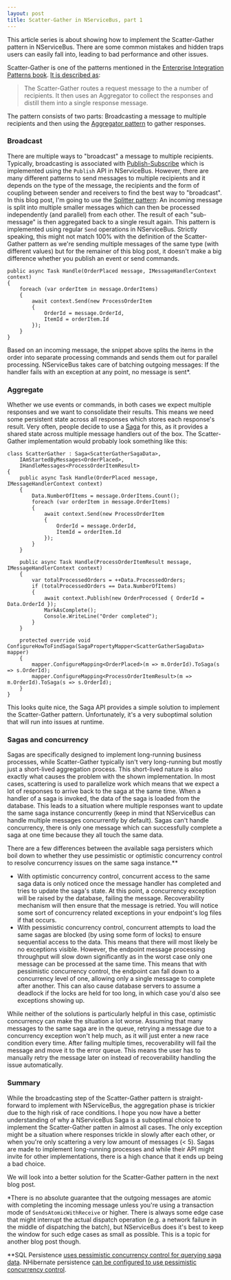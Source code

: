 ```yaml
---
layout: post
title: Scatter-Gather in NServiceBus, part 1
---
```


This article series is about showing how to implement the Scatter-Gather pattern in NServiceBus. There are some common mistakes and hidden traps users can easily fall into, leading to bad performance and other issues.

Scatter-Gather is one of the patterns mentioned in the [Enterprise Integration Patterns book](https://www.amazon.com/Enterprise-Integration-Patterns-Designing-Deploying/dp/0321200683). [It is described as](https://www.enterpriseintegrationpatterns.com/patterns/messaging/BroadcastAggregate.html):

> The Scatter-Gather routes a request message to the a number of recipients. It then uses an Aggregator to collect the responses and distill them into a single response message.

The pattern consists of two parts: Broadcasting a message to multiple recipients and then using the [Aggregator pattern](https://www.enterpriseintegrationpatterns.com/patterns/messaging/Aggregator.html) to gather responses.


### Broadcast

There are multiple ways to "broadcast" a message to multiple recipients. Typically, broadcasting is associated with [Publish-Subscribe](https://www.enterpriseintegrationpatterns.com/patterns/messaging/PublishSubscribeChannel.html) which is implemented using the `Publish` API in NServiceBus. However, there are many different patterns to send messages to multiple recipients and it depends on the type of the message, the recipients and the form of coupling between sender and receivers to find the best way to "broadcast".
In this blog post, I'm going to use the [Splitter pattern](https://www.enterpriseintegrationpatterns.com/patterns/messaging/Sequencer.html): An incoming message is split into multiple smaller messages which can then be processed independently (and parallel) from each other. The result of each "sub-message" is then aggregated back to a single result again. This pattern is implemented using regular `Send` operations in NServiceBus. Strictly speaking, this might not match 100% with the definition of the Scatter-Gather pattern as we're sending multiple messages of the same type (with different values) but for the remainer of this blog post, it doesn't make a big difference whether you publish an event or send commands.

```
public async Task Handle(OrderPlaced message, IMessageHandlerContext context)
{
    foreach (var orderItem in message.OrderItems)
    {
        await context.Send(new ProcessOrderItem
        {
            OrderId = message.OrderId,
            ItemId = orderItem.Id
        });
    }
}
```

Based on an incoming message, the snippet above splits the items in the order into separate processing commands and sends them out for parallel processing. NServiceBus takes care of batching outgoing messages: If the handler fails with an exception at any point, no message is sent*.

### Aggregate
Whether we use events or commands, in both cases we expect multiple responses and we want to consolidate their results. This means we need some persistent state across all responses which stores each response's result. Very often, people decide to use a [Saga](https://docs.particular.net/nservicebus/sagas) for this, as it provides a shared state across multiple message handlers out of the box. The Scatter-Gather implementation would probably look something like this:

```
class ScatterGather : Saga<ScatterGatherSagaData>,
    IAmStartedByMessages<OrderPlaced>,
    IHandleMessages<ProcessOrderItemResult>
{
    public async Task Handle(OrderPlaced message, IMessageHandlerContext context)
    {
        Data.NumberOfItems = message.OrderItems.Count();
        foreach (var orderItem in message.OrderItems)
        {
            await context.Send(new ProcessOrderItem
            {
                OrderId = message.OrderId,
                ItemId = orderItem.Id
            });
        }
    }

    public async Task Handle(ProcessOrderItemResult message, IMessageHandlerContext context)
    {
        var totalProcessedOrders = ++Data.ProcessedOrders;
        if (totalProcessedOrders == Data.NumberOfItems)
        {
            await context.Publish(new OrderProcessed { OrderId = Data.OrderId });
            MarkAsComplete();
            Console.WriteLine("Order completed");
        }
    }
    
    protected override void ConfigureHowToFindSaga(SagaPropertyMapper<ScatterGatherSagaData> mapper)
    {
        mapper.ConfigureMapping<OrderPlaced>(m => m.OrderId).ToSaga(s => s.OrderId);
        mapper.ConfigureMapping<ProcessOrderItemResult>(m => m.OrderId).ToSaga(s => s.OrderId);
    }
}
```

This looks quite nice, the Saga API provides a simple solution to implement the Scatter-Gather pattern. Unfortunately, it's a very suboptimal solution that will run into issues at runtime. 

### Sagas and concurrency

Sagas are specifically designed to implement long-running business processes, while Scatter-Gather typically isn't very long-running but mostly just a short-lived aggregation process. This short-lived nature is also exactly what causes the problem with the shown implementation. In most cases, scattering is used to parallelize work which means that we expect a lot of responses to arrive back to the saga at the same time. When a handler of a saga is invoked, the data of the saga is loaded from the database. This leads to a situation where multiple responses want to update the same saga instance concurrently (keep in mind that NServiceBus can handle multiple messages concurrently by default). Sagas can't handle concurrency, there is only one message which can successfully complete a saga at one time because they all touch the same data.

There are a few differences between the available saga persisters which boil down to whether they use pessimistic or optimistic concurrency control to resolve concurrency issues on the same saga instance.** 
* With optimistic concurrency control, concurrent access to the same saga data is only noticed once the message handler has completed and tries to update the saga's state. At this point, a concurrency exception will be raised by the database, failing the message. Recoverability mechanism will then ensure that the message is retried. You will notice some sort of concurrency related exceptions in your endpoint's log files if that occurs.
* With pessimistic concurrency control, concurrent attempts to load the same sagas are blocked (by using some form of locks) to ensure sequential access to the data. This means that there will most likely be no exceptions visible. However, the endpoint message processing throughput will slow down significantly as in the worst case only one message can be processed at the same time. This means that with pessimistic concurrency control, the endpoint can fall down to a concurrency level of one, allowing only a single message to complete after another. This can also cause database servers to assume a deadlock if the locks are held for too long, in which case you'd also see exceptions showing up.

While neither of the solutions is particularly helpful in this case, optimistic concurrency can make the situation a lot worse. Assuming that many messages to the same saga are in the queue, retrying a message due to a concurrency exception won't help much, as it will just enter a new race condition every time. After failing multiple times, recoverability will fail the message and move it to the error queue. This means the user has to manually retry the message later on instead of recoverability handling the issue automatically.

### Summary
While the broadcasting step of the Scatter-Gather pattern is straight-forward to implement with NServiceBus, the aggregation phase is trickier due to the high risk of race conditions. I hope you now have a better understanding of why a NServiceBus Saga is a suboptimal choice to implement the Scatter-Gather patten in almost all cases. The only exception might be a situation where responses trickle in slowly after each other, or when you're only scattering a very low amount of messages (< 5). Sagas are made to implement long-running processes and while their API might invite for other implementations, there is a high chance that it ends up being a bad choice.

We will look into a better solution for the Scatter-Gather pattern in the next blog post.


*There is no absolute guarantee that the outgoing messages are atomic with completing the incoming message unless you're using a transaction mode of `SendsAtomicWithReceive` or higher. There is always some edge case that might interrupt the actual dispatch operation (e.g. a network failure in the middle of dispatching the batch), but NServiceBus does it's best to keep the window for such edge cases as small as possible. This is a topic for another blog post though.

**SQL Persistence [uses pessimistic concurrency control for querying saga data](https://docs.particular.net/persistence/sql/saga-concurrency#concurrent-access-to-existing-saga-instances). NHibernate persistence [can be configured to use pessimistic concurrency control](https://docs.particular.net/persistence/nhibernate/saga-concurrency#adjusting-the-locking-strategy).
